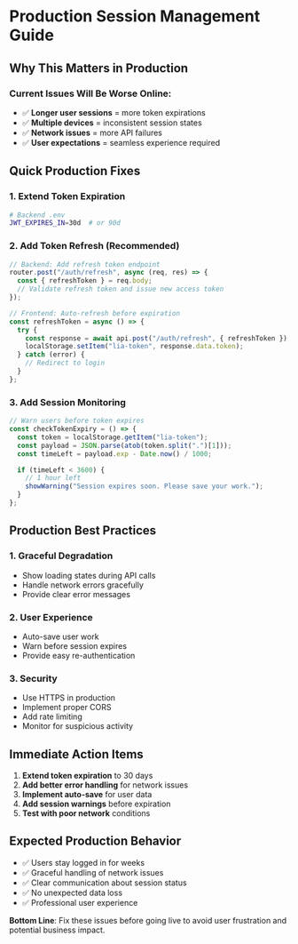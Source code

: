 # Production Session Management Guide

## Why This Matters in Production

### Current Issues Will Be Worse Online:

- ✅ **Longer user sessions** = more token expirations
- ✅ **Multiple devices** = inconsistent session states
- ✅ **Network issues** = more API failures
- ✅ **User expectations** = seamless experience required

## Quick Production Fixes

### 1. Extend Token Expiration

```bash
# Backend .env
JWT_EXPIRES_IN=30d  # or 90d
```

### 2. Add Token Refresh (Recommended)

```javascript
// Backend: Add refresh token endpoint
router.post("/auth/refresh", async (req, res) => {
  const { refreshToken } = req.body;
  // Validate refresh token and issue new access token
});

// Frontend: Auto-refresh before expiration
const refreshToken = async () => {
  try {
    const response = await api.post("/auth/refresh", { refreshToken });
    localStorage.setItem("lia-token", response.data.token);
  } catch (error) {
    // Redirect to login
  }
};
```

### 3. Add Session Monitoring

```javascript
// Warn users before token expires
const checkTokenExpiry = () => {
  const token = localStorage.getItem("lia-token");
  const payload = JSON.parse(atob(token.split(".")[1]));
  const timeLeft = payload.exp - Date.now() / 1000;

  if (timeLeft < 3600) {
    // 1 hour left
    showWarning("Session expires soon. Please save your work.");
  }
};
```

## Production Best Practices

### 1. **Graceful Degradation**

- Show loading states during API calls
- Handle network errors gracefully
- Provide clear error messages

### 2. **User Experience**

- Auto-save user work
- Warn before session expires
- Provide easy re-authentication

### 3. **Security**

- Use HTTPS in production
- Implement proper CORS
- Add rate limiting
- Monitor for suspicious activity

## Immediate Action Items

1. **Extend token expiration** to 30 days
2. **Add better error handling** for network issues
3. **Implement auto-save** for user data
4. **Add session warnings** before expiration
5. **Test with poor network** conditions

## Expected Production Behavior

- ✅ Users stay logged in for weeks
- ✅ Graceful handling of network issues
- ✅ Clear communication about session status
- ✅ No unexpected data loss
- ✅ Professional user experience

**Bottom Line**: Fix these issues before going live to avoid user frustration and potential business impact.
